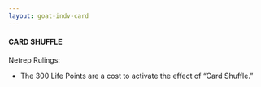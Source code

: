 ```yaml
---
layout: goat-indv-card
---
```


#### CARD SHUFFLE

Netrep Rulings:

*   The 300 Life Points are a cost to activate the effect of “Card Shuffle.”